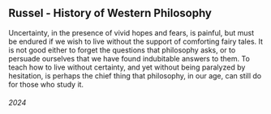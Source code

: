 ## Russel - History of Western Philosophy

Uncertainty, in the presence of vivid hopes and fears, is painful, but must be endured if we wish to live without the support of comforting fairy tales. It is not good either to forget the questions that philosophy asks, or to persuade ourselves that we have found indubitable answers to them. To teach how to live without certainty, and yet without being paralyzed by hesitation, is perhaps the chief thing that philosophy, in our age, can still do for those who study it.

###### 2024